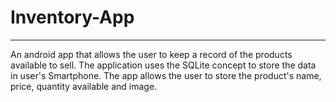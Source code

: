 # Inventory-App
---------------------------------
An android app that allows the user to keep a record of the products available to sell. The application uses the SQLite concept to store the data in user's Smartphone. The app allows the user to store the product's name, price, quantity available and image.
